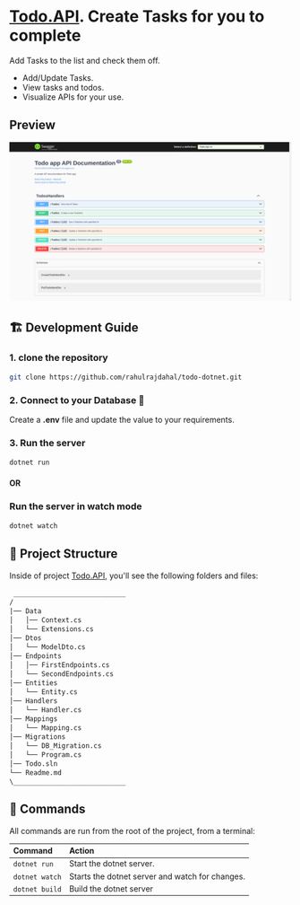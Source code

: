 # [Todo.API](https://github.com/rahulrajdahal/todo-dotnet). Create Tasks for you to complete

Add Tasks to the list and check them off.

- Add/Update Tasks.
- View tasks and todos.
- Visualize APIs for your use.

## Preview

[![Todo.API](./screenshots/swagger.png)](https://github.com/rahulrajdahal/todo-dotnet)

## 🏗 Development Guide

### 1. clone the repository

```sh
git clone https://github.com/rahulrajdahal/todo-dotnet.git
```

### 2. Connect to your Database 💾

Create a **.env** file and update the value to your requirements.

### 3. Run the server

```sh
dotnet run
```

#### OR

### Run the server in watch mode

```sh
dotnet watch
```

## 🚀 Project Structure

Inside of project [Todo.API](https://github.com/rahulrajdahal/todo-dotnet), you'll see the following folders and files:

```text
 ____________________________
/
|── Data
│   │── Context.cs
│   └── Extensions.cs
│── Dtos
│   └── ModelDto.cs
│── Endpoints
│   │── FirstEndpoints.cs
│   └── SecondEndpoints.cs
│── Entities
│   └── Entity.cs
│── Handlers
│   └── Handler.cs
│── Mappings
│   └── Mapping.cs
│── Migrations
│   └── DB_Migration.cs
│   └── Program.cs
│── Todo.sln
└── Readme.md
\____________________________

```

## 🧞 Commands

All commands are run from the root of the project, from a terminal:

| Command        | Action                                          |
| :------------- | :---------------------------------------------- |
| `dotnet run`   | Start the dotnet server.                        |
| `dotnet watch` | Starts the dotnet server and watch for changes. |
| `dotnet build` | Build the dotnet server                         |
